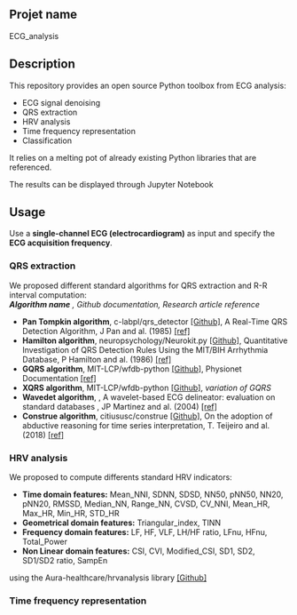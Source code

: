 ## Projet name
ECG_analysis

## Description
This repository provides an open source Python toolbox from ECG analysis:
 - ECG signal denoising
 - QRS extraction
 - HRV analysis
 - Time frequency representation
 - Classification

It relies on a melting pot of already existing Python libraries that are referenced.

The results can be displayed through Jupyter Notebook
## Usage

Use a **single-channel ECG (electrocardiogram)** as input and specify the **ECG acquisition frequency**.

### QRS extraction
We proposed different standard algorithms for QRS extraction and R-R interval computation:</br>***Algorithm name*** *, Github documentation, Research article reference*

 - **Pan Tompkin algorithm**, c-labpl/qrs_detector [[Github]](https://github.com/c-labpl/qrs_detector), A Real-Time QRS Detection Algorithm, J Pan and al. (1985) [[ref]](https://www.robots.ox.ac.uk/~gari/teaching/cdt/A3/readings/ECG/Pan+Tompkins.pdf)
 - **Hamilton algorithm**,  neuropsychology/Neurokit.py [[Github]](https://github.com/neuropsychology/NeuroKit.py), Quantitative Investigation of QRS Detection Rules Using the MIT/BIH Arrhythmia Database, P Hamilton and al. (1986) [[ref]](https://ieeexplore.ieee.org/abstract/document/4122227)
 - **GQRS algorithm**, MIT-LCP/wfdb-python [[Github]](https://github.com/MIT-LCP/wfdb-python), Physionet Documentation [[ref]](https://www.physionet.org/physiotools/wag/gqrs-1.htm)
 - **XQRS algorithm**,  MIT-LCP/wfdb-python [[Github]](https://wfdb.readthedocs.io/en/latest/processing.html#module-wfdb.processing), *variation of GQRS*
 - **Wavedet algorithm**, ,
A wavelet-based ECG delineator: evaluation on standard databases
, JP Martinez and al. (2004) [[ref]](https://ieeexplore.ieee.org/document/1275572?arnumber=1275572)
 - **Construe algorithm**, citiususc/construe [[Github]](https://github.com/citiususc/construe), On the adoption of abductive reasoning for time series interpretation, T. Teijeiro and al. (2018) [[ref]](https://www.sciencedirect.com/science/article/abs/pii/S0004370218303163?via%3Dihub)

### HRV analysis
We proposed to compute differents standard HRV indicators:

- **Time domain features:** Mean_NNI, SDNN, SDSD, NN50, pNN50, NN20, pNN20, RMSSD, Median_NN, Range_NN, CVSD, CV_NNI, Mean_HR, Max_HR, Min_HR, STD_HR
- **Geometrical domain features:** Triangular_index, TINN
- **Frequency domain features:** LF, HF, VLF, LH/HF ratio, LFnu, HFnu, Total_Power
- **Non Linear domain features:** CSI, CVI, Modified_CSI, SD1, SD2, SD1/SD2 ratio, SampEn

using the Aura-healthcare/hrvanalysis library [[Github]]()

### Time frequency representation
